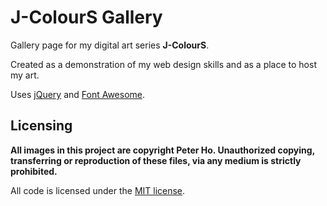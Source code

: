 # J-ColourS Gallery

Gallery page for my digital art series **J-ColourS**.

Created as a demonstration of my web design skills and as a place to host my art.

Uses [jQuery](https://jquery.com/) and [Font Awesome](https://fontawesome.com/).

## Licensing

**All images in this project are copyright Peter Ho. Unauthorized copying, transferring or reproduction of these files, via any medium is strictly prohibited.**

All code is licensed under the [MIT license](/LICENSE).